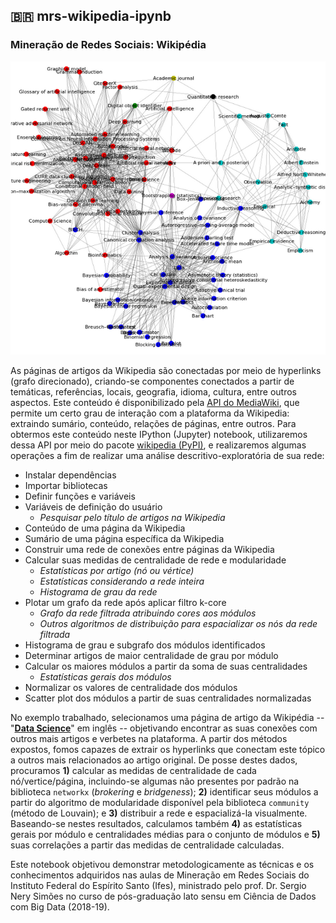 🇧🇷 mrs-wikipedia-ipynb
---

### Mineração de Redes Sociais: Wikipédia

<p align="center"><img src="mrs-wikipedia.png" /></p>

As páginas de artigos da Wikipedia são conectadas por meio de hyperlinks (grafo direcionado), criando-se componentes conectados a partir de temáticas, referências, locais, geografia, idioma, cultura, entre outros aspectos. Este conteúdo é disponibilizado pela [API do MediaWiki](https://www.mediawiki.org/wiki/API), que permite um certo grau de interação com a plataforma da Wikipedia: extraindo sumário, conteúdo, relações de páginas, entre outros. Para obtermos este conteúdo neste IPython (Jupyter) notebook, utilizaremos dessa API por meio do pacote [wikipedia (PyPI)]( https://pypi.org/project/wikipedia/), e realizaremos algumas operações a fim de realizar uma análise descritivo-exploratória de sua rede:

* Instalar dependências
* Importar bibliotecas
* Definir funções e variáveis
* Variáveis de definição do usuário
  * *Pesquisar pelo título de artigos na Wikipedia*
* Conteúdo de uma página da Wikipedia
* Sumário de uma página específica da Wikipedia
* Construir uma rede de conexões entre páginas da Wikipedia
* Calcular suas medidas de centralidade de rede e modularidade
  * *Estatísticas por artigo (nó ou vértice)*
  * *Estatísticas considerando a rede inteira*
  * *Histograma de grau da rede*
* Plotar um grafo da rede após aplicar filtro k-core
  * *Grafo da rede filtrada atribuindo cores aos módulos*
  * *Outros algoritmos de distribuição para espacializar os nós da rede filtrada*
* Histograma de grau e subgrafo dos módulos identificados
* Determinar artigos de maior centralidade de grau por módulo
* Calcular os maiores módulos a partir da soma de suas centralidades
  * *Estatísticas gerais dos módulos*
* Normalizar os valores de centralidade dos módulos
* Scatter plot dos módulos a partir de suas centralidades normalizadas

No exemplo trabalhado, selecionamos uma página de artigo da Wikipédia -- "**[Data Science](https://en.wikipedia.org/wiki/Data_science)**" em inglês -- objetivando encontrar as suas conexões com outros mais artigos e verbetes na plataforma. A partir dos métodos expostos, fomos capazes de extrair os hyperlinks que conectam este tópico a outros mais relacionados ao artigo original. De posse destes dados, procuramos **1)** calcular as medidas de centralidade de cada nó/vertice/página, incluindo-se algumas não presentes por padrão na biblioteca ```networkx``` (*brokering* e *bridgeness*); **2)** identificar seus módulos a partir do algoritmo de modularidade disponível pela biblioteca ```community``` (método de Louvain); e **3)** distribuir a rede e espacializá-la visualmente. Baseando-se nestes resultados, calculamos também **4)** as estatísticas gerais por módulo e centralidades médias para o conjunto de módulos e **5)** suas correlações a partir das medidas de centralidade calculadas.

Este notebook objetivou demonstrar metodologicamente as técnicas e os conhecimentos adquiridos nas aulas de Mineração em Redes Sociais do Instituto Federal do Espírito Santo (Ifes), ministrado pelo prof. Dr. Sergio Nery Simões no curso de pós-graduação lato sensu em Ciência de Dados com Big Data (2018-19).

